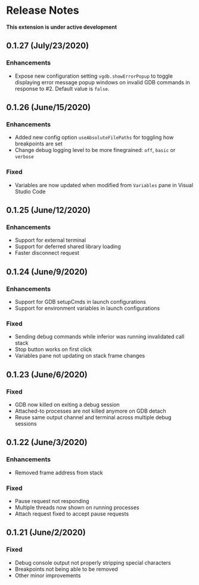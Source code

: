 # Release Notes
**This extension is under active development**

## 0.1.27 (July/23/2020)

### Enhancements
- Expose new configuration setting `vgdb.showErrorPopup` to toggle displaying error message popup windows on invalid GDB commands in response to #2. Default value is `false`.

## 0.1.26 (June/15/2020)

### Enhancements
- Added new config option `useAbsoluteFilePaths` for toggling how breakpoints are set
- Change debug logging level to be more finegrained: `off`, `basic` or `verbose`

### Fixed
- Variables are now updated when modified from `Variables` pane in Visual Studio Code

## 0.1.25 (June/12/2020)

### Enhancements
- Support for external terminal
- Support for deferred shared library loading
- Faster disconnect request

## 0.1.24 (June/9/2020)

### Enhancements
- Support for GDB setupCmds in launch configurations
- Support for environment variables in launch configurations

### Fixed
- Sending debug commands while inferior was running invalidated call stack
- Stop button works on first click
- Variables pane not updating on stack frame changes

## 0.1.23 (June/6/2020)

### Fixed
- GDB now killed on exiting a debug session
- Attached-to processes are not killed anymore on GDB detach
- Reuse same output channel and terminal across multiple debug sessions

## 0.1.22 (June/3/2020)

### Enhancements
- Removed frame address from stack

### Fixed
- Pause request not responding
- Multiple threads now shown on running processes
- Attach request fixed to accept pause requests

## 0.1.21 (June/2/2020)

### Fixed
- Debug console output not properly stripping special characters
- Breakpoints not being able to be removed
- Other minor improvements